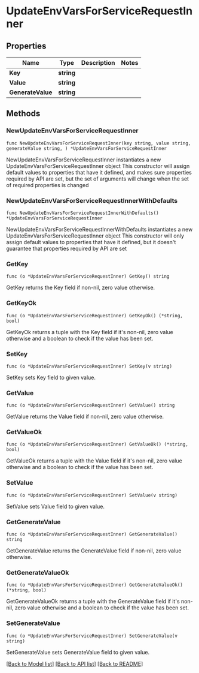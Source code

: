 # UpdateEnvVarsForServiceRequestInner

## Properties

Name | Type | Description | Notes
------------ | ------------- | ------------- | -------------
**Key** | **string** |  | 
**Value** | **string** |  | 
**GenerateValue** | **string** |  | 

## Methods

### NewUpdateEnvVarsForServiceRequestInner

`func NewUpdateEnvVarsForServiceRequestInner(key string, value string, generateValue string, ) *UpdateEnvVarsForServiceRequestInner`

NewUpdateEnvVarsForServiceRequestInner instantiates a new UpdateEnvVarsForServiceRequestInner object
This constructor will assign default values to properties that have it defined,
and makes sure properties required by API are set, but the set of arguments
will change when the set of required properties is changed

### NewUpdateEnvVarsForServiceRequestInnerWithDefaults

`func NewUpdateEnvVarsForServiceRequestInnerWithDefaults() *UpdateEnvVarsForServiceRequestInner`

NewUpdateEnvVarsForServiceRequestInnerWithDefaults instantiates a new UpdateEnvVarsForServiceRequestInner object
This constructor will only assign default values to properties that have it defined,
but it doesn't guarantee that properties required by API are set

### GetKey

`func (o *UpdateEnvVarsForServiceRequestInner) GetKey() string`

GetKey returns the Key field if non-nil, zero value otherwise.

### GetKeyOk

`func (o *UpdateEnvVarsForServiceRequestInner) GetKeyOk() (*string, bool)`

GetKeyOk returns a tuple with the Key field if it's non-nil, zero value otherwise
and a boolean to check if the value has been set.

### SetKey

`func (o *UpdateEnvVarsForServiceRequestInner) SetKey(v string)`

SetKey sets Key field to given value.


### GetValue

`func (o *UpdateEnvVarsForServiceRequestInner) GetValue() string`

GetValue returns the Value field if non-nil, zero value otherwise.

### GetValueOk

`func (o *UpdateEnvVarsForServiceRequestInner) GetValueOk() (*string, bool)`

GetValueOk returns a tuple with the Value field if it's non-nil, zero value otherwise
and a boolean to check if the value has been set.

### SetValue

`func (o *UpdateEnvVarsForServiceRequestInner) SetValue(v string)`

SetValue sets Value field to given value.


### GetGenerateValue

`func (o *UpdateEnvVarsForServiceRequestInner) GetGenerateValue() string`

GetGenerateValue returns the GenerateValue field if non-nil, zero value otherwise.

### GetGenerateValueOk

`func (o *UpdateEnvVarsForServiceRequestInner) GetGenerateValueOk() (*string, bool)`

GetGenerateValueOk returns a tuple with the GenerateValue field if it's non-nil, zero value otherwise
and a boolean to check if the value has been set.

### SetGenerateValue

`func (o *UpdateEnvVarsForServiceRequestInner) SetGenerateValue(v string)`

SetGenerateValue sets GenerateValue field to given value.



[[Back to Model list]](../README.md#documentation-for-models) [[Back to API list]](../README.md#documentation-for-api-endpoints) [[Back to README]](../README.md)


